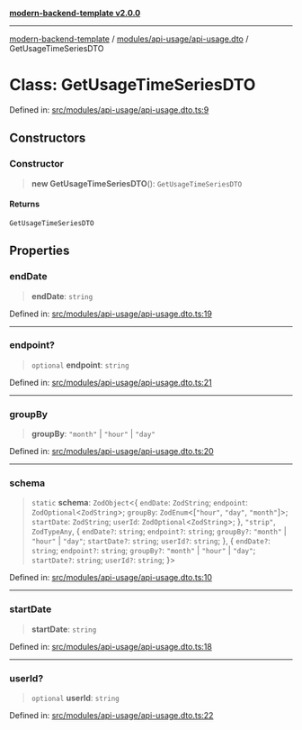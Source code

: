 [**modern-backend-template v2.0.0**](../../../../README.md)

***

[modern-backend-template](../../../../modules.md) / [modules/api-usage/api-usage.dto](../README.md) / GetUsageTimeSeriesDTO

# Class: GetUsageTimeSeriesDTO

Defined in: [src/modules/api-usage/api-usage.dto.ts:9](https://github.com/maemreyo/saas-4cus-nodejs/blob/2a5b3f3aa11335dfa561e80e1feabb8e6084261e/src/modules/api-usage/api-usage.dto.ts#L9)

## Constructors

### Constructor

> **new GetUsageTimeSeriesDTO**(): `GetUsageTimeSeriesDTO`

#### Returns

`GetUsageTimeSeriesDTO`

## Properties

### endDate

> **endDate**: `string`

Defined in: [src/modules/api-usage/api-usage.dto.ts:19](https://github.com/maemreyo/saas-4cus-nodejs/blob/2a5b3f3aa11335dfa561e80e1feabb8e6084261e/src/modules/api-usage/api-usage.dto.ts#L19)

***

### endpoint?

> `optional` **endpoint**: `string`

Defined in: [src/modules/api-usage/api-usage.dto.ts:21](https://github.com/maemreyo/saas-4cus-nodejs/blob/2a5b3f3aa11335dfa561e80e1feabb8e6084261e/src/modules/api-usage/api-usage.dto.ts#L21)

***

### groupBy

> **groupBy**: `"month"` \| `"hour"` \| `"day"`

Defined in: [src/modules/api-usage/api-usage.dto.ts:20](https://github.com/maemreyo/saas-4cus-nodejs/blob/2a5b3f3aa11335dfa561e80e1feabb8e6084261e/src/modules/api-usage/api-usage.dto.ts#L20)

***

### schema

> `static` **schema**: `ZodObject`\<\{ `endDate`: `ZodString`; `endpoint`: `ZodOptional`\<`ZodString`\>; `groupBy`: `ZodEnum`\<\[`"hour"`, `"day"`, `"month"`\]\>; `startDate`: `ZodString`; `userId`: `ZodOptional`\<`ZodString`\>; \}, `"strip"`, `ZodTypeAny`, \{ `endDate?`: `string`; `endpoint?`: `string`; `groupBy?`: `"month"` \| `"hour"` \| `"day"`; `startDate?`: `string`; `userId?`: `string`; \}, \{ `endDate?`: `string`; `endpoint?`: `string`; `groupBy?`: `"month"` \| `"hour"` \| `"day"`; `startDate?`: `string`; `userId?`: `string`; \}\>

Defined in: [src/modules/api-usage/api-usage.dto.ts:10](https://github.com/maemreyo/saas-4cus-nodejs/blob/2a5b3f3aa11335dfa561e80e1feabb8e6084261e/src/modules/api-usage/api-usage.dto.ts#L10)

***

### startDate

> **startDate**: `string`

Defined in: [src/modules/api-usage/api-usage.dto.ts:18](https://github.com/maemreyo/saas-4cus-nodejs/blob/2a5b3f3aa11335dfa561e80e1feabb8e6084261e/src/modules/api-usage/api-usage.dto.ts#L18)

***

### userId?

> `optional` **userId**: `string`

Defined in: [src/modules/api-usage/api-usage.dto.ts:22](https://github.com/maemreyo/saas-4cus-nodejs/blob/2a5b3f3aa11335dfa561e80e1feabb8e6084261e/src/modules/api-usage/api-usage.dto.ts#L22)

